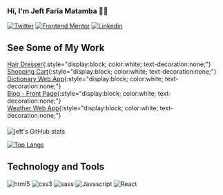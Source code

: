 ### Hi, I'm Jeft Faria Matamba 👋🏾
[![Twitter](https://img.shields.io/badge/Twitter-1DA1F2?style=for-the-badge&logo=twitter&logoColor=white)](https://twitter.com/jeft971)
[![Frontend Mentor](https://img.shields.io/badge/Frontend_Mentor-%233F54A3.svg?style=for-the-badge&logo=frontendmentor&logoColor=white)]([https://twitter.com/jeft971](https://www.frontendmentor.io/profile/jeft97))
[![Linkedin](https://img.shields.io/badge/LinkedIn-0077B5?style=for-the-badge&logo=linkedin&logoColor=white)](https://www.linkedin.com/in/jefte-matamba-b57484151/)

## See Some of My Work

<div style="margin-bottom: 20px;">

[Hair Dresser](https://hair-jeft97.netlify.app/){:style="display:block; color:white; text-decoration:none;"}  
[Shopping Cart](https://shop-cart-2024.netlify.app/){:style="display:block; color:white; text-decoration:none;"}  
[Dictionary Web App](https://dictionary-web-app-jeft97.netlify.app/){:style="display:block; color:white; text-decoration:none;"}  
[Blog - Front Page](https://personal-blog-2022.netlify.app){:style="display:block; color:white; text-decoration:none;"}  
[Weather Web App](https://weather-jeft97.netlify.app/){:style="display:block; color:white; text-decoration:none;"}
</div>

![jeft's GitHub stats](https://github-readme-stats.vercel.app/api?username=jeft97&show_icons=true&theme=radical)

[![Top Langs](https://github-readme-stats.vercel.app/api/top-langs/?username=jeft97&layout=compact)](https://github.com/anuraghazra/github-readme-stats)

## Technology and Tools
<div style="display: inline_block">
    <img align="center" alt="html5" src="https://img.shields.io/badge/HTML5-E34F26?style=for-the-badge&logo=html5&logoColor=white">
    <img align="center" alt="css3" src="https://img.shields.io/badge/CSS3-1572B6?style=for-the-badge&logo=css3&logoColor=white">
    <img align="center" alt="sass" src="https://img.shields.io/badge/Sass-CC6699?style=for-the-badge&logo=sass&logoColor=white">
    <img align="center" alt="Javascript" src="https://img.shields.io/badge/JavaScript-F7DF1E?style=for-the-badge&logo=javascript&logoColor=black">
    <img align="center" alt="React" src="https://shields.io/badge/react-black?logo=react&style=for-the-badge">
</div>


